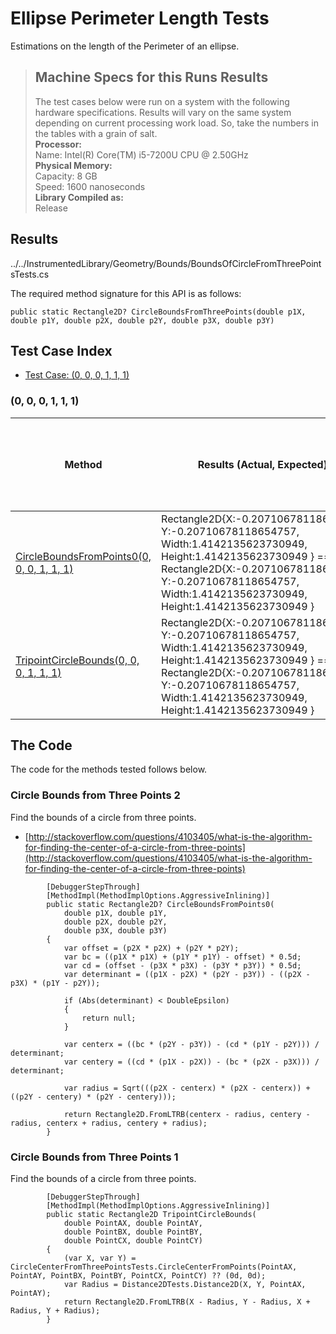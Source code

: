 # Ellipse Perimeter Length Tests

Estimations on the length of the Perimeter of an ellipse.

> ## Machine Specs for this Runs Results
> The test cases below were run on a system with the following hardware specifications. Results will vary on the same system depending on current processing work load. So, take the numbers in the tables with a grain of salt.  
> **Processor:**  
> Name: Intel(R) Core(TM) i5-7200U CPU @ 2.50GHz  
  > **Physical Memory:**  
> Capacity: 8 GB  
> Speed: 1600 nanoseconds  
  > **Library Compiled as:**  
> Release  

## Results

../../InstrumentedLibrary/Geometry/Bounds/BoundsOfCircleFromThreePointsTests.cs

The required method signature for this API is as follows:

```CSharp
public static Rectangle2D? CircleBoundsFromThreePoints(double p1X, double p1Y, double p2X, double p2Y, double p3X, double p3Y)
```

## Test Case Index

- [Test Case: (0, 0, 0, 1, 1, 1)](#0,-0,-0,-1,-1,-1)

### (0, 0, 0, 1, 1, 1)

| Method | Results (Actual, Expected) | Time (Trials, Elapsed time, Average running time) | Notes |
|---|---|---|---|
| [CircleBoundsFromPoints0(0, 0, 0, 1, 1, 1)](#Circle-Bounds-from-Three-Points-2) | Rectangle2D{X:-0.20710678118654757, Y:-0.20710678118654757, Width:1.4142135623730949, Height:1.4142135623730949 } == Rectangle2D{X:-0.20710678118654757, Y:-0.20710678118654757, Width:1.4142135623730949, Height:1.4142135623730949 } | 10000 in 21 ms. 0.0021 ms. average | Circle from three points test case. |
| [TripointCircleBounds(0, 0, 0, 1, 1, 1)](#Circle-Bounds-from-Three-Points-1) | Rectangle2D{X:-0.20710678118654757, Y:-0.20710678118654757, Width:1.4142135623730949, Height:1.4142135623730949 } == Rectangle2D{X:-0.20710678118654757, Y:-0.20710678118654757, Width:1.4142135623730949, Height:1.4142135623730949 } | 10000 in 19 ms. 0.0019 ms. average | Circle from three points test case. |

## The Code

The code for the methods tested follows below.

### Circle Bounds from Three Points 2

Find the bounds of a circle from three points.  
- [http://stackoverflow.com/questions/4103405/what-is-the-algorithm-for-finding-the-center-of-a-circle-from-three-points](http://stackoverflow.com/questions/4103405/what-is-the-algorithm-for-finding-the-center-of-a-circle-from-three-points)

```CSharp
        [DebuggerStepThrough]
        [MethodImpl(MethodImplOptions.AggressiveInlining)]
        public static Rectangle2D? CircleBoundsFromPoints0(
            double p1X, double p1Y,
            double p2X, double p2Y,
            double p3X, double p3Y)
        {
            var offset = (p2X * p2X) + (p2Y * p2Y);
            var bc = ((p1X * p1X) + (p1Y * p1Y) - offset) * 0.5d;
            var cd = (offset - (p3X * p3X) - (p3Y * p3Y)) * 0.5d;
            var determinant = ((p1X - p2X) * (p2Y - p3Y)) - ((p2X - p3X) * (p1Y - p2Y));

            if (Abs(determinant) < DoubleEpsilon)
            {
                return null;
            }

            var centerx = ((bc * (p2Y - p3Y)) - (cd * (p1Y - p2Y))) / determinant;
            var centery = ((cd * (p1X - p2X)) - (bc * (p2X - p3X))) / determinant;

            var radius = Sqrt(((p2X - centerx) * (p2X - centerx)) + ((p2Y - centery) * (p2Y - centery)));

            return Rectangle2D.FromLTRB(centerx - radius, centery - radius, centerx + radius, centery + radius);
        }
```

### Circle Bounds from Three Points 1

Find the bounds of a circle from three points.  

```CSharp
        [DebuggerStepThrough]
        [MethodImpl(MethodImplOptions.AggressiveInlining)]
        public static Rectangle2D TripointCircleBounds(
            double PointAX, double PointAY,
            double PointBX, double PointBY,
            double PointCX, double PointCY)
        {
            (var X, var Y) = CircleCenterFromThreePointsTests.CircleCenterFromPoints(PointAX, PointAY, PointBX, PointBY, PointCX, PointCY) ?? (0d, 0d);
            var Radius = Distance2DTests.Distance2D(X, Y, PointAX, PointAY);
            return Rectangle2D.FromLTRB(X - Radius, Y - Radius, X + Radius, Y + Radius);
        }
```

